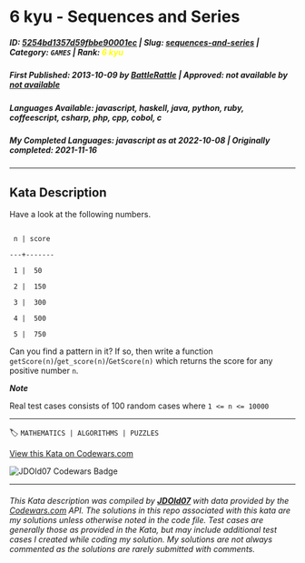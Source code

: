 # 6 kyu - Sequences and Series

##### **ID**: [5254bd1357d59fbbe90001ec](https://www.codewars.com/kata/5254bd1357d59fbbe90001ec) | **Slug**: [sequences-and-series](https://www.codewars.com/kata/5254bd1357d59fbbe90001ec) | **Category**: `GAMES` | **Rank**: <span style="color:yellow">6 kyu</span>

##### **First Published**: 2013-10-09 ***by*** [BattleRattle](https://www.codewars.com/users/BattleRattle) | **Approved**: *not available* ***by*** [*not available*](*https://www.codewars.com*)

##### **Languages Available**: javascript, haskell, java, python, ruby, coffeescript, csharp, php, cpp, cobol, c

##### **My Completed Languages**: javascript ***as at*** 2022-10-08 | **Originally completed**: 2021-11-16

---

## Kata Description


Have a look at the following numbers.



```

 n | score

---+-------

 1 |  50

 2 |  150

 3 |  300

 4 |  500

 5 |  750

```



Can you find a pattern in it? If so, then write a function `getScore(n)`/`get_score(n)`/`GetScore(n)` which returns the score for any positive number `n`.





___Note___

Real test cases consists of 100 random cases where `1 <= n <= 10000`





---


🏷 `MATHEMATICS | ALGORITHMS | PUZZLES`


[View this Kata on Codewars.com](https://www.codewars.com/kata/5254bd1357d59fbbe90001ec)

![](https://www.codewars.com/users/jdold07/badges/large "JDOld07 Codewars Badge")

---

###### *This Kata description was compiled by [**JDOld07**](https://tpstech.dev) with data provided by the [Codewars.com](https://www.codewars.com) API.  The solutions in this repo associated with this kata are my solutions unless otherwise noted in the code file.  Test cases are generally those as provided in the Kata, but may include additional test cases I created while coding my solution.  My solutions are not always commented as the solutions are rarely submitted with comments.*
